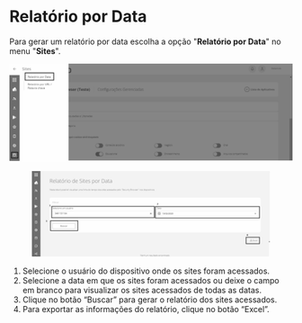 # Relatório por Data

Para gerar um relatório por data escolha a opção "**Relatório por Data**" no menu "**Sites**".

![Interface gráfica do usuário, Aplicativo, Teams](<../../.gitbook/assets/0 (4).png>)

<figure><img src="../../.gitbook/assets/image (11).png" alt=""><figcaption></figcaption></figure>

1. Selecione o usuário do dispositivo onde os sites foram acessados.
2. Selecione a data em que os sites foram acessados ou deixe o campo em branco para visualizar os sites acessados de todas as datas.
3. Clique no botão “Buscar” para gerar o relatório dos sites acessados.
4. Para exportar as informações do relatório, clique no botão “Excel”.
